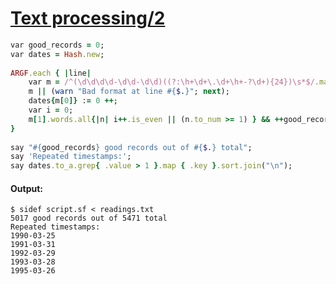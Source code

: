 [1]: https://rosettacode.org/wiki/Text_processing/2

# [Text processing/2][1]

```ruby
var good_records = 0;
var dates = Hash.new;
 
ARGF.each { |line|
    var m = /^(\d\d\d\d-\d\d-\d\d)((?:\h+\d+\.\d+\h+-?\d+){24})\s*$/.match(line);
    m || (warn "Bad format at line #{$.}"; next);
    dates{m[0]} := 0 ++;
    var i = 0;
    m[1].words.all{|n| i++.is_even || (n.to_num >= 1) } && ++good_records;
}
 
say "#{good_records} good records out of #{$.} total";
say 'Repeated timestamps:';
say dates.to_a.grep{ .value > 1 }.map { .key }.sort.join("\n");
```

#### Output:
```
$ sidef script.sf < readings.txt
5017 good records out of 5471 total
Repeated timestamps:
1990-03-25
1991-03-31
1992-03-29
1993-03-28
1995-03-26
```
